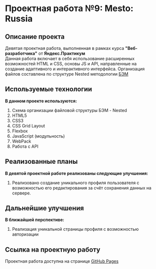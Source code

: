 <!--- Большое спасибо за замечания и рекомендации! Счастливой Вам недели! :) --->
# Проектная работа №9: Mesto: Russia

## Описание проекта

Девятая проектная работа, выполненная в рамках курса **"Веб-разработчика"** от **Яндекс.Практикум**  
Данная работа включает в себя использование расширенных возможностей HTML и CSS, основы JS и API, направленные на создание адаптивного и интерактивного интерфейса. Организация файлов составлена по структуре Nested методологии [БЭМ](https://ru.bem.info/)

## Используемые технологии

**В данном проекте используются:**

1. Схема организации файловой структуры БЭМ - Nested
2. HTML5
3. CSS3
4. CSS Grid Layout
5. Flexbox
6. JavaScript (модульность)
7. WebPack
8. Работа с API

## Реализованные планы

**В девятой проектной работе реализованы следующие улучшения:**

1. Реализовано создание уникального профиля пользователя с возможностью его редактирования за счёт сохранения данных на сервере.

## Дальнейшие улучшения

**В ближайшей перспективе:**
1. Реализация уникальной страницы профиля с возможностью авторизации 

## Ссылка на проектную работу

Проектная работа доступна на странице [GitHub Pages](https://artiquanta.github.io/mesto/)